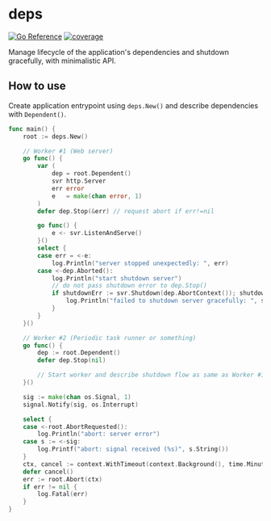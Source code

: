 # deps
[![Go Reference](https://pkg.go.dev/badge/github.com/daichitakahashi/deps.svg)](https://pkg.go.dev/github.com/daichitakahashi/deps)
[![coverage](https://img.shields.io/endpoint?style=flat-square&url=https%3A%2F%2Fdaichitakahashi.github.io%2Fdeps%2Fcoverage.json)](https://daichitakahashi.github.io/deps/coverage.html)

Manage lifecycle of the application's dependencies and shutdown gracefully, with minimalistic API.

## How to use
Create application entrypoint using `deps.New()` and describe dependencies with `Dependent()`.
```go
func main() {
	root := deps.New()

	// Worker #1 (Web server)
	go func() {
		var (
			dep = root.Dependent()
			svr http.Server
			err error
			e   = make(chan error, 1)
		)
		defer dep.Stop(&err) // request abort if err!=nil

		go func() {
			e <- svr.ListenAndServe()
		}()
		select {
		case err = <-e:
			log.Println("server stopped unexpectedly: ", err)
		case <-dep.Aborted():
			log.Println("start shutdown server")
			// do not pass shutdown error to dep.Stop()
			if shutdownErr := svr.Shutdown(dep.AbortContext()); shutdownErr != nil { // timeout=1m
				log.Println("failed to shutdown server gracefully: ", shutdownErr)
			}
		}
	}()

	// Worker #2 (Periodic task runner or something)
	go func() {
		dep := root.Dependent()
		defer dep.Stop(nil)

		// Start worker and describe shutdown flow as same as Worker #1...
	}()

	sig := make(chan os.Signal, 1)
	signal.Notify(sig, os.Interrupt)

	select {
	case <-root.AbortRequested():
		log.Println("abort: server error")
	case s := <-sig:
		log.Printf("abort: signal received (%s)", s.String())
	}
	ctx, cancel := context.WithTimeout(context.Background(), time.Minute)
	defer cancel()
	err := root.Abort(ctx)
	if err != nil {
		log.Fatal(err)
	}
}
```
